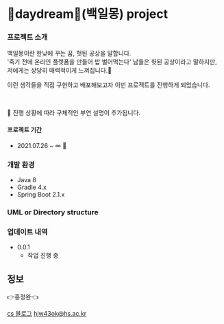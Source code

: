 # 💭daydream💭(백일몽) project

  
### 프로젝트 소개

  
백일몽이란 한낮에 꾸는 꿈, 헛된 공상을 말합니다.  
'죽기 전에 온라인 플랫폼을 만들어 밥 벌어먹는다' 
남들은 헛된 공상이라고 말하지만, 저에게는 상당히 매력적이게 느껴집니다.🤔

이런 생각들을 직접 구현하고 배포해보고자 이번 프로젝트를 진행하게 되었습니다.

<br>

🔖 진행 상황에 따라 구체적인 부연 설명이 추가됩니다. 


#### 프로젝트 기간
* 2021.07.26 ~ ∞ 🚩


### 개발 환경

* Java 8
* Gradle 4.x
* Spring Boot 2.1.x


### UML or Directory structure



### 업데이트 내역

* 0.0.1
    * 작업 진행 중


## 정보

👉홍정완👈

[cs 블로그](https://velog.io/@daydream)
hjw43ok@hs.ac.kr
